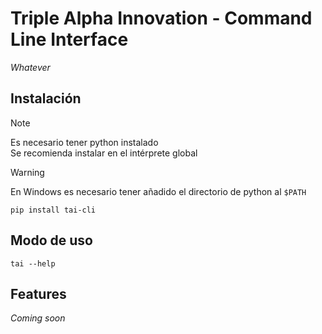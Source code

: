 # Triple Alpha Innovation - Command Line Interface
*Whatever*

## Instalación
> [!NOTE]
> Es necesario tener python instalado  
> Se recomienda instalar en el intérprete global

> [!WARNING]
> En Windows es necesario tener añadido el directorio de python al `$PATH`
```
pip install tai-cli
```


## Modo de uso
```
tai --help
```

## Features
*Coming soon*